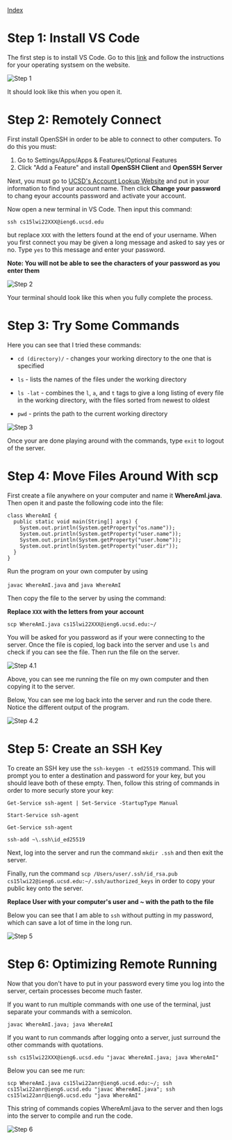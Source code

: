 [Index](https://jheidenr.github.io/cse15l-lab-reports)

# Step 1: Install VS Code

The first step is to install VS Code. Go to this [link](https://code.visualstudio.com/) and follow the instructions for your operating systsem on the website.

![Step 1](Screenshots/Step1ScreenShot.png)

It should look like this when you open it.

# Step 2: Remotely Connect

First install OpenSSH in order to be able to connect to other computers. To do this you must:

1. Go to Settings/Apps/Apps & Features/Optional Features
2. Click "Add a Feature" and install **OpenSSH Client** and **OpenSSH Server**

Next, you must go to [UCSD's Account Lookup Website](https://sdacs.ucsd.edu/~icc/index.php) and put in your information to find your account name. Then click **Change your password** to chang eyour accounts password and activate your account.

Now open a new terminal in VS Code. Then input this command:

`ssh cs15lwi22XXX@ieng6.ucsd.edu`

but replace `XXX` with the letters found at the end of your username. When you first connect you may be given a long message and asked to say yes or no. Type `yes` to this message and enter your password.

**Note: You will not be able to see the characters of your password as you enter them**

![Step 2](Screenshots/Step2ScreenShot.png)

Your terminal should look like this when you fully complete the process.

# Step 3: Try Some Commands

Here you can see that I tried these commands:

* `cd (directory)/` - changes your working directory to the one that is specified

*  `ls` - lists the names of the files under the working directory

*  `ls -lat` - combines the `l`, `a`, and `t` tags to give a long listing of every file in the working directory, with the files sorted from newest to oldest

* `pwd` - prints the path to the current working directory

![Step 3](Screenshots/Step3ScreenShot.png)

Once your are done playing around with the commands, type `exit` to logout of the server.



# Step 4: Move Files Around With scp

First create a file anywhere on your computer and name it **WhereAmI.java**. Then open it and paste the following code into the file:

```
class WhereAmI {
  public static void main(String[] args) {
    System.out.println(System.getProperty("os.name"));
    System.out.println(System.getProperty("user.name"));
    System.out.println(System.getProperty("user.home"));
    System.out.println(System.getProperty("user.dir"));
  }
}
```
Run the program on your own computer by using

`javac WhereAmI.java` and `java WhereAmI`



Then copy the file to the server by using the command:

**Replace `XXX` with the letters from your account**

`scp WhereAmI.java cs15lwi22XXX@ieng6.ucsd.edu:~/`

You will be asked for you password as if your were connecting to the server. Once the file is copied, log back into the server and use `ls` and check if you can see the file. Then run the file on the server.

![Step 4.1](Screenshots/Step4ScreenShot1.png)

Above, you can see me running the file on my own computer and then copying it to the server.

Below, You can see me log back into the server and run the code there. Notice the different output of the program.

![Step 4.2](Screenshots/Step4ScreenShot2.png)


# Step 5: Create an SSH Key

To create an SSH key use the `ssh-keygen -t ed25519` command. This will prompt you to enter a destination and password for your key, but you should leave both of these empty. Then, follow this string of commands in order to more securly store your key:
```
Get-Service ssh-agent | Set-Service -StartupType Manual

Start-Service ssh-agent

Get-Service ssh-agent

ssh-add ~\.ssh\id_ed25519
```

Next, log into the server and run the command `mkdir .ssh` and then exit the server.

Finally, run the command `scp /Users/user/.ssh/id_rsa.pub cs15lwi22@ieng6.ucsd.edu:~/.ssh/authorized_keys` in order to copy your public key onto the server.

**Replace User with your computer's user and ~ with the path to the file**

Below you can see that I am able to `ssh` without putting in my password, which can save a lot of time in the long run.

![Step 5](Screenshots/Step5ScreenShot.png)


# Step 6: Optimizing Remote Running

Now that you don't have to put in your password every time you log into the server, certain processes become much faster.

If you want to run multiple commands with one use of the terminal, just separate your commands with a semicolon.

`javac WhereAmI.java; java WhereAmI`

If you want to run commands after logging onto a server, just surround the other commands with quotations.

`ssh cs15lwi22XXX@ieng6.ucsd.edu "javac WhereAmI.java; java WhereAmI"`

Below you can see me run:

`scp WhereAmI.java cs15lwi22anr@ieng6.ucsd.edu:~/; ssh cs15lwi22anr@ieng6.ucsd.edu "javac WhereAmI.java"; ssh cs15lwi22anr@ieng6.ucsd.edu "java WhereAmI"`

This string of commands copies WhereAmI.java to the server and then logs into the server to compile and run the code.

![Step 6](Screenshots/Step6ScreenShot.png)